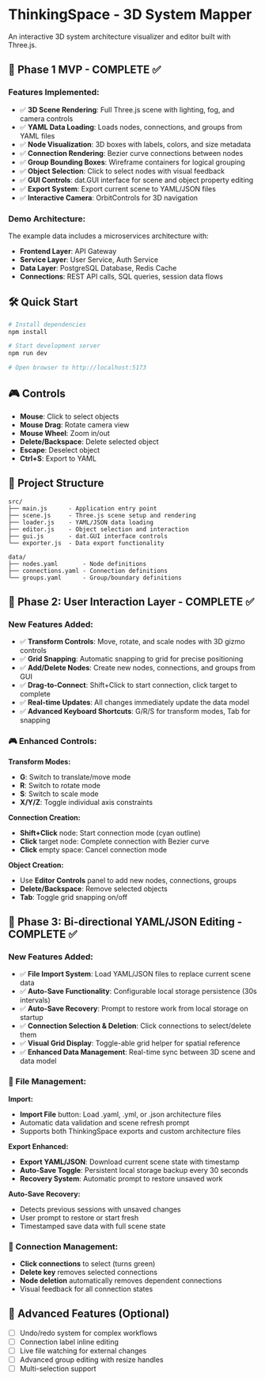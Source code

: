 # ThinkingSpace - 3D System Mapper

An interactive 3D system architecture visualizer and editor built with Three.js.

## 🚀 Phase 1 MVP - COMPLETE ✅

### Features Implemented:
- ✅ **3D Scene Rendering**: Full Three.js scene with lighting, fog, and camera controls
- ✅ **YAML Data Loading**: Loads nodes, connections, and groups from YAML files
- ✅ **Node Visualization**: 3D boxes with labels, colors, and size metadata
- ✅ **Connection Rendering**: Bezier curve connections between nodes
- ✅ **Group Bounding Boxes**: Wireframe containers for logical grouping
- ✅ **Object Selection**: Click to select nodes with visual feedback
- ✅ **GUI Controls**: dat.GUI interface for scene and object property editing
- ✅ **Export System**: Export current scene to YAML/JSON files
- ✅ **Interactive Camera**: OrbitControls for 3D navigation

### Demo Architecture:
The example data includes a microservices architecture with:
- **Frontend Layer**: API Gateway
- **Service Layer**: User Service, Auth Service  
- **Data Layer**: PostgreSQL Database, Redis Cache
- **Connections**: REST API calls, SQL queries, session data flows

## 🛠️ Quick Start

```bash
# Install dependencies
npm install

# Start development server
npm run dev

# Open browser to http://localhost:5173
```

## 🎮 Controls

- **Mouse**: Click to select objects
- **Mouse Drag**: Rotate camera view
- **Mouse Wheel**: Zoom in/out
- **Delete/Backspace**: Delete selected object
- **Escape**: Deselect object
- **Ctrl+S**: Export to YAML

## 📁 Project Structure

```
src/
├── main.js      - Application entry point
├── scene.js     - Three.js scene setup and rendering
├── loader.js    - YAML/JSON data loading
├── editor.js    - Object selection and interaction
├── gui.js       - dat.GUI interface controls
└── exporter.js  - Data export functionality

data/
├── nodes.yaml       - Node definitions
├── connections.yaml - Connection definitions
└── groups.yaml      - Group/boundary definitions
```

## 🚀 Phase 2: User Interaction Layer - COMPLETE ✅

### New Features Added:
- ✅ **Transform Controls**: Move, rotate, and scale nodes with 3D gizmo controls
- ✅ **Grid Snapping**: Automatic snapping to grid for precise positioning
- ✅ **Add/Delete Nodes**: Create new nodes, connections, and groups from GUI
- ✅ **Drag-to-Connect**: Shift+Click to start connection, click target to complete
- ✅ **Real-time Updates**: All changes immediately update the data model
- ✅ **Advanced Keyboard Shortcuts**: G/R/S for transform modes, Tab for snapping

### 🎮 Enhanced Controls:

**Transform Modes:**
- **G**: Switch to translate/move mode
- **R**: Switch to rotate mode  
- **S**: Switch to scale mode
- **X/Y/Z**: Toggle individual axis constraints

**Connection Creation:**
- **Shift+Click** node: Start connection mode (cyan outline)
- **Click** target node: Complete connection with Bezier curve
- **Click** empty space: Cancel connection mode

**Object Creation:**
- Use **Editor Controls** panel to add new nodes, connections, groups
- **Delete/Backspace**: Remove selected objects
- **Tab**: Toggle grid snapping on/off

## 🚀 Phase 3: Bi-directional YAML/JSON Editing - COMPLETE ✅

### New Features Added:
- ✅ **File Import System**: Load YAML/JSON files to replace current scene data
- ✅ **Auto-Save Functionality**: Configurable local storage persistence (30s intervals)
- ✅ **Auto-Save Recovery**: Prompt to restore work from local storage on startup
- ✅ **Connection Selection & Deletion**: Click connections to select/delete them
- ✅ **Visual Grid Display**: Toggle-able grid helper for spatial reference
- ✅ **Enhanced Data Management**: Real-time sync between 3D scene and data model

### 💾 File Management:

**Import:**
- **Import File** button: Load .yaml, .yml, or .json architecture files
- Automatic data validation and scene refresh prompt
- Supports both ThinkingSpace exports and custom architecture files

**Export Enhanced:**
- **Export YAML/JSON**: Download current scene state with timestamp
- **Auto-Save Toggle**: Persistent local storage backup every 30 seconds
- **Recovery System**: Automatic prompt to restore unsaved work

**Auto-Save Recovery:**
- Detects previous sessions with unsaved changes
- User prompt to restore or start fresh
- Timestamped save data with full scene state

### 🔗 Connection Management:
- **Click connections** to select (turns green)
- **Delete key** removes selected connections
- **Node deletion** automatically removes dependent connections
- Visual feedback for all connection states

## 🔄 Advanced Features (Optional)

- [ ] Undo/redo system for complex workflows
- [ ] Connection label inline editing
- [ ] Live file watching for external changes
- [ ] Advanced group editing with resize handles
- [ ] Multi-selection support
